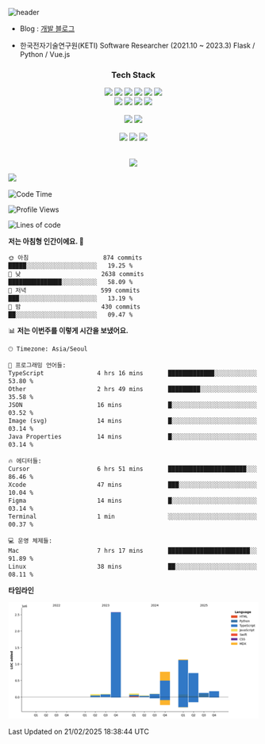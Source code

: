 ![header](https://capsule-render.vercel.app/api?type=soft&color=auto&height=150&section=header&text=HANGYU&fontSize=70&animation=twinkling)


- Blog : [개발 블로그](https://ruehan.org)
 
- 한국전자기술연구원(KETI) Software Researcher (2021.10 ~ 2023.3) Flask / Python / Vue.js

<h3 align="center"> Tech Stack </h3>
<p align="center">
  <img src="https://img.shields.io/badge/HTML-E34F26?style=flat-square&logo=HTML5&logoColor=white"/></a>
<img src="https://img.shields.io/badge/CSS-1572B6?style=flat-square&logo=CSS3&logoColor=white"/></a>
<img src="https://img.shields.io/badge/JavaScript-F7DF1E?style=flat-square&logo=JavaScript&logoColor=white"/></a>
<img src="https://img.shields.io/badge/Java-007396?style=flat-square&logo=Java&logoColor=white"/></a>
<img src="https://img.shields.io/badge/React-61DAFB?style=flat-square&logo=React&logoColor=white"/></a>
<img src="https://img.shields.io/badge/Next-000000?style=flat-square&logo=Next.js&logoColor=white"/></a>
<br>
<img src="https://img.shields.io/badge/Remix-000000?style=flat-square&logo=Remix&logoColor=white"/></a>
<img src="https://img.shields.io/badge/Python-3776AB?style=flat-square&logo=Python&logoColor=white"/></a>
<img src="https://img.shields.io/badge/Flask-000000?style=flat-square&logo=Flask&logoColor=white"/></a>
<img src="https://img.shields.io/badge/MySQL-4479A1?style=flat-square&logo=MySQL&logoColor=white"/></a>

<br>
<br>
<img src="https://img.shields.io/badge/Android Studio-3DDC84?style=flat-square&logo=Android Studio&logoColor=white"/></a>
<img src="https://img.shields.io/badge/Visual Studio Code-007ACC?style=flat-square&logo=Visual Studio Code&logoColor=white"/></a>
<br>
<br>
<img src="https://img.shields.io/badge/macOS-000000?style=flat-square&logo=macOS&logoColor=white"/></a>
<img src="https://img.shields.io/badge/Windows-0078D6?style=flat-square&logo=Windows&logoColor=white"/></a>
<img src="https://img.shields.io/badge/Ubuntu-E95420?style=flat-square&logo=Ubuntu&logoColor=white"/></a>
<br>
<br>

</p>

<p align="center">
  <img align="center" src="https://github-readme-stats.vercel.app/api?username=ruehan&theme=cobalt&show_icons=true" />
</p>

![](https://gh-hits.nomadcoders.workers.dev/view?username=ruehan)

 <!--START_SECTION:waka-->
![Code Time](http://img.shields.io/badge/Code%20Time-1%2C784%20hrs%204%20mins-blue)

![Profile Views](http://img.shields.io/badge/Profile%20Views-0-blue)

![Lines of code](https://img.shields.io/badge/%EC%A0%80%EB%8A%94%20%EC%97%AC%ED%83%9C%EA%B9%8C%EC%A7%80%20-4.2%20million%20%EC%A4%84%EC%9D%98%20%EC%BD%94%EB%93%9C%EB%A5%BC%20%EC%9E%91%EC%84%B1%ED%96%88%EC%96%B4%EC%9A%94.-blue)

**저는 아침형 인간이에요. 🐤** 

```text
🌞 아침                     874 commits         █████░░░░░░░░░░░░░░░░░░░░   19.25 % 
🌆 낮　                     2638 commits        ███████████████░░░░░░░░░░   58.09 % 
🌃 저녁                     599 commits         ███░░░░░░░░░░░░░░░░░░░░░░   13.19 % 
🌙 밤　                     430 commits         ██░░░░░░░░░░░░░░░░░░░░░░░   09.47 % 
```


📊 **저는 이번주를 이렇게 시간을 보냈어요.** 

```text
🕑︎ Timezone: Asia/Seoul

💬 프로그래밍 언어들: 
TypeScript               4 hrs 16 mins       █████████████░░░░░░░░░░░░   53.80 % 
Other                    2 hrs 49 mins       █████████░░░░░░░░░░░░░░░░   35.58 % 
JSON                     16 mins             █░░░░░░░░░░░░░░░░░░░░░░░░   03.52 % 
Image (svg)              14 mins             █░░░░░░░░░░░░░░░░░░░░░░░░   03.14 % 
Java Properties          14 mins             █░░░░░░░░░░░░░░░░░░░░░░░░   03.14 % 

🔥 에디터들: 
Cursor                   6 hrs 51 mins       ██████████████████████░░░   86.46 % 
Xcode                    47 mins             ███░░░░░░░░░░░░░░░░░░░░░░   10.04 % 
Figma                    14 mins             █░░░░░░░░░░░░░░░░░░░░░░░░   03.14 % 
Terminal                 1 min               ░░░░░░░░░░░░░░░░░░░░░░░░░   00.37 % 

💻 운영 체제들: 
Mac                      7 hrs 17 mins       ███████████████████████░░   91.89 % 
Linux                    38 mins             ██░░░░░░░░░░░░░░░░░░░░░░░   08.11 % 
```

**타임라인**

![Lines of Code chart](https://raw.githubusercontent.com/ruehan/ruehan/main/assets/bar_graph.png)


 Last Updated on 21/02/2025 18:38:44 UTC
<!--END_SECTION:waka-->


  


